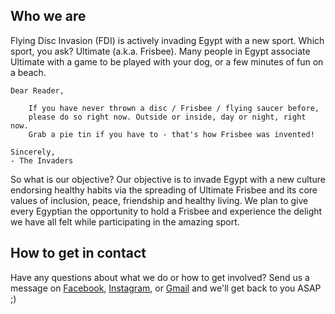 ## Who we are

Flying Disc Invasion (FDI) is actively invading Egypt with a new sport. Which sport, you ask? Ultimate (a.k.a. Frisbee). Many people in Egypt associate Ultimate with a game to be played with your dog, or a few minutes of fun on a beach.

    Dear Reader,

        If you have never thrown a disc / Frisbee / flying saucer before,
        please do so right now. Outside or inside, day or night, right now.
        Grab a pie tin if you have to - that's how Frisbee was invented!

    Sincerely,
    - The Invaders

So what is our objective? Our objective is to invade Egypt with a new culture endorsing healthy habits via the spreading of Ultimate Frisbee and its core values of inclusion, peace, friendship and healthy living. We plan to give every Egyptian the opportunity to hold a Frisbee and experience the delight we have all felt while participating in the amazing sport.

## How to get in contact

Have any questions about what we do or how to get involved? Send us a message on [Facebook](https://www.facebook.com/FlyingDiscInvasion/), [Instagram](https://www.instagram.com/flying.disc.invasion/), or [Gmail](mailto:flying.disc.invasion@gmail.com) and we'll get back to you ASAP ;)
